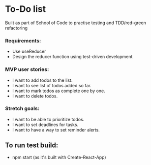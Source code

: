 # To-Do list

Built as part of School of Code to practise testing and TDD/red-green refactoring

### Requirements:

- Use useReducer
- Design the reducer function using test-driven development

### MVP user stories:

- I want to add todos to the list.
- I want to see list of todos added so far.
- I want to mark todos as complete one by one.
- I want to delete todos.

### Stretch goals:

- I want to be able to prioritize todos.
- I want to set deadlines for tasks.
- I want to have a way to set reminder alerts.

## To run test build:

- npm start (as it's built with Create-React-App)
